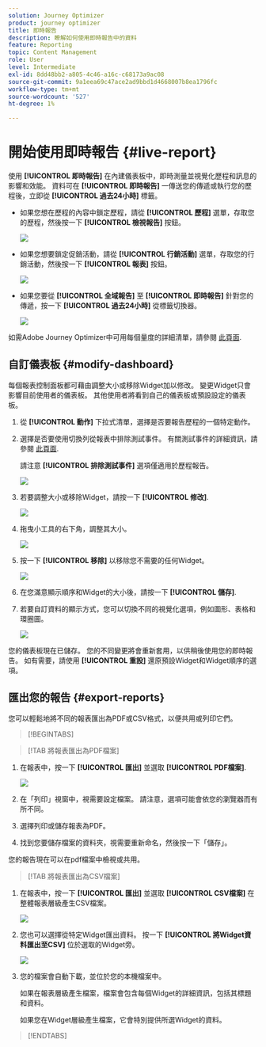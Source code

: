 ```yaml
---
solution: Journey Optimizer
product: journey optimizer
title: 即時報告
description: 瞭解如何使用即時報告中的資料
feature: Reporting
topic: Content Management
role: User
level: Intermediate
exl-id: 8dd48bb2-a805-4c46-a16c-c68173a9ac08
source-git-commit: 9a1eea69c47ace2ad9bbd1d4668007b8ea1796fc
workflow-type: tm+mt
source-wordcount: '527'
ht-degree: 1%

---
```


# 開始使用即時報告 {#live-report}

使用 **[!UICONTROL 即時報告]** 在內建儀表板中，即時測量並視覺化歷程和訊息的影響和效能。
資料可在 **[!UICONTROL 即時報告]** 一傳送您的傳遞或執行您的歷程後，立即從 **[!UICONTROL 過去24小時]** 標籤。

* 如果您想在歷程的內容中鎖定歷程，請從 **[!UICONTROL 歷程]** 選單，存取您的歷程，然後按一下 **[!UICONTROL 檢視報告]** 按鈕。

  ![](assets/report_journey.png)

* 如果您想要鎖定促銷活動，請從 **[!UICONTROL 行銷活動]** 選單，存取您的行銷活動，然後按一下 **[!UICONTROL 報表]** 按鈕。

  ![](assets/report_campaign.png)

* 如果您要從 **[!UICONTROL 全域報告]** 至 **[!UICONTROL 即時報告]** 針對您的傳遞，按一下 **[!UICONTROL 過去24小時]** 從標籤切換器。

  ![](assets/report_3.png)

如需Adobe Journey Optimizer中可用每個量度的詳細清單，請參閱 [此頁面](#list-of-components-live).

## 自訂儀表板 {#modify-dashboard}

每個報表控制面板都可藉由調整大小或移除Widget加以修改。 變更Widget只會影響目前使用者的儀表板。 其他使用者將看到自己的儀表板或預設設定的儀表板。

1. 從 **[!UICONTROL 動作]** 下拉式清單，選擇是否要報告歷程的一個特定動作。

1. 選擇是否要使用切換列從報表中排除測試事件。 有關測試事件的詳細資訊，請參閱 [此頁面](../building-journeys/testing-the-journey.md).

   請注意 **[!UICONTROL 排除測試事件]** 選項僅適用於歷程報告。

   ![](assets/report_modify_6.png)

1. 若要調整大小或移除Widget，請按一下 **[!UICONTROL 修改]**.

   ![](assets/report_modify_7.png)

1. 拖曳小工具的右下角，調整其大小。

   ![](assets/report_modify_8.png)

1. 按一下 **[!UICONTROL 移除]** 以移除您不需要的任何Widget。

   ![](assets/report_modify_9.png)

1. 在您滿意顯示順序和Widget的大小後，請按一下 **[!UICONTROL 儲存]**.

1. 若要自訂資料的顯示方式，您可以切換不同的視覺化選項，例如圖形、表格和環圈圖。

   ![](assets/report_modify_11.png)

您的儀表板現在已儲存。 您的不同變更將會重新套用，以供稍後使用您的即時報告。 如有需要，請使用 **[!UICONTROL 重設]** 還原預設Widget和Widget順序的選項。

## 匯出您的報告 {#export-reports}

您可以輕鬆地將不同的報表匯出為PDF或CSV格式，以便共用或列印它們。

>[!BEGINTABS]

>[!TAB 將報表匯出為PDF檔案]

1. 在報表中，按一下 **[!UICONTROL 匯出]** 並選取 **[!UICONTROL PDF檔案]**.

   ![](assets/export_6.png)

1. 在「列印」視窗中，視需要設定檔案。 請注意，選項可能會依您的瀏覽器而有所不同。

1. 選擇列印或儲存報表為PDF。

1. 找到您要儲存檔案的資料夾，視需要重新命名，然後按一下「儲存」。

您的報告現在可以在pdf檔案中檢視或共用。

>[!TAB 將報表匯出為CSV檔案]

1. 在報表中，按一下 **[!UICONTROL 匯出]** 並選取 **[!UICONTROL CSV檔案]** 在整體報表層級產生CSV檔案。

   ![](assets/export_4.png)

1. 您也可以選擇從特定Widget匯出資料。 按一下 **[!UICONTROL 將Widget資料匯出至CSV]** 位於選取的Widget旁。

   ![](assets/export_5.png)

1. 您的檔案會自動下載，並位於您的本機檔案中。

   如果在報表層級產生檔案，檔案會包含每個Widget的詳細資訊，包括其標題和資料。

   如果您在Widget層級產生檔案，它會特別提供所選Widget的資料。

>[!ENDTABS]
